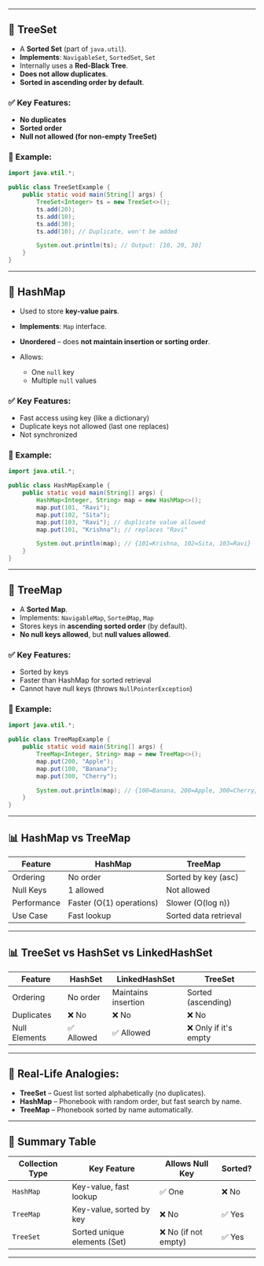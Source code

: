 
---

## 🌳 **TreeSet**

* A **Sorted Set** (part of `java.util`).
* **Implements**: `NavigableSet`, `SortedSet`, `Set`
* Internally uses a **Red-Black Tree**.
* **Does not allow duplicates**.
* **Sorted in ascending order by default**.

### ✅ Key Features:

* **No duplicates**
* **Sorted order**
* **Null not allowed (for non-empty TreeSet)**

### 🔹 Example:

```java
import java.util.*;

public class TreeSetExample {
    public static void main(String[] args) {
        TreeSet<Integer> ts = new TreeSet<>();
        ts.add(20);
        ts.add(10);
        ts.add(30);
        ts.add(10); // Duplicate, won't be added

        System.out.println(ts); // Output: [10, 20, 30]
    }
}
```

---

## 🧠 **HashMap**

* Used to store **key-value pairs**.
* **Implements**: `Map` interface.
* **Unordered** – does **not maintain insertion or sorting order**.
* Allows:

  * One `null` key
  * Multiple `null` values

### ✅ Key Features:

* Fast access using key (like a dictionary)
* Duplicate keys not allowed (last one replaces)
* Not synchronized

### 🔹 Example:

```java
import java.util.*;

public class HashMapExample {
    public static void main(String[] args) {
        HashMap<Integer, String> map = new HashMap<>();
        map.put(101, "Ravi");
        map.put(102, "Sita");
        map.put(103, "Ravi"); // duplicate value allowed
        map.put(101, "Krishna"); // replaces "Ravi"

        System.out.println(map); // {101=Krishna, 102=Sita, 103=Ravi}
    }
}
```

---

## 🌲 **TreeMap**

* A **Sorted Map**.
* Implements: `NavigableMap`, `SortedMap`, `Map`
* Stores keys in **ascending sorted order** (by default).
* **No null keys allowed**, but **null values allowed**.

### ✅ Key Features:

* Sorted by keys
* Faster than HashMap for sorted retrieval
* Cannot have null keys (throws `NullPointerException`)

### 🔹 Example:

```java
import java.util.*;

public class TreeMapExample {
    public static void main(String[] args) {
        TreeMap<Integer, String> map = new TreeMap<>();
        map.put(200, "Apple");
        map.put(100, "Banana");
        map.put(300, "Cherry");

        System.out.println(map); // {100=Banana, 200=Apple, 300=Cherry}
    }
}
```

---

## 📊 **HashMap vs TreeMap**

| Feature     | HashMap                  | TreeMap               |
| ----------- | ------------------------ | --------------------- |
| Ordering    | No order                 | Sorted by key (asc)   |
| Null Keys   | 1 allowed                | Not allowed           |
| Performance | Faster (O(1) operations) | Slower (O(log n))     |
| Use Case    | Fast lookup              | Sorted data retrieval |

---

## 📊 **TreeSet vs HashSet vs LinkedHashSet**

| Feature       | HashSet   | LinkedHashSet       | TreeSet              |
| ------------- | --------- | ------------------- | -------------------- |
| Ordering      | No order  | Maintains insertion | Sorted (ascending)   |
| Duplicates    | ❌ No      | ❌ No                | ❌ No                 |
| Null Elements | ✅ Allowed | ✅ Allowed           | ❌ Only if it's empty |

---

## 🎯 Real-Life Analogies:

* **TreeSet** – Guest list sorted alphabetically (no duplicates).
* **HashMap** – Phonebook with random order, but fast search by name.
* **TreeMap** – Phonebook sorted by name automatically.

---

## 📝 Summary Table

| Collection Type | Key Feature                  | Allows Null Key     | Sorted? |
| --------------- | ---------------------------- | ------------------- | ------- |
| `HashMap`       | Key-value, fast lookup       | ✅ One               | ❌ No    |
| `TreeMap`       | Key-value, sorted by key     | ❌ No                | ✅ Yes   |
| `TreeSet`       | Sorted unique elements (Set) | ❌ No (if not empty) | ✅ Yes   |

---

